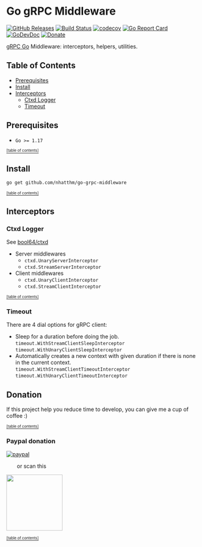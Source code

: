 # Go gRPC Middleware

[![GitHub Releases](https://img.shields.io/github/v/release/nhatthm/go-grpc-middleware)](https://github.com/nhatthm/go-grpc-middleware/releases/latest)
[![Build Status](https://github.com/nhatthm/go-grpc-middleware/actions/workflows/test.yaml/badge.svg)](https://github.com/nhatthm/go-grpc-middleware/actions/workflows/test.yaml)
[![codecov](https://codecov.io/gh/nhatthm/go-grpc-middleware/branch/master/graph/badge.svg?token=eTdAgDE2vR)](https://codecov.io/gh/nhatthm/go-grpc-middleware)
[![Go Report Card](https://goreportcard.com/badge/github.com/nhatthm/go-grpc-middleware)](https://goreportcard.com/report/github.com/nhatthm/go-grpc-middleware)
[![GoDevDoc](https://img.shields.io/badge/dev-doc-00ADD8?logo=go)](https://pkg.go.dev/github.com/nhatthm/go-grpc-middleware)
[![Donate](https://img.shields.io/badge/Donate-PayPal-green.svg)](https://www.paypal.com/donate/?hosted_button_id=PJZSGJN57TDJY)

[gRPC Go](https://github.com/grpc/grpc-go) Middleware: interceptors, helpers, utilities.

## Table of Contents

- [Prerequisites](#prerequisites)
- [Install](#install)
- [Interceptors](#interceptors)
    - [Ctxd Logger](#ctxd-logger)
    - [Timeout](#timeout)

## Prerequisites

- `Go >= 1.17`

[<sub><sup>[table of contents]</sup></sub>](#table-of-contents)

## Install

```bash
go get github.com/nhatthm/go-grpc-middleware
```

[<sub><sup>[table of contents]</sup></sub>](#table-of-contents)

## Interceptors

### Ctxd Logger

See [bool64/ctxd](https://github.com/bool64/ctxd)

- Server middlewares
  - `ctxd.UnaryServerInterceptor`
  - `ctxd.StreamServerInterceptor`
- Client middlewares
  - `ctxd.UnaryClientInterceptor`
  - `ctxd.StreamClientInterceptor`

[<sub><sup>[table of contents]</sup></sub>](#table-of-contents)

### Timeout

There are 4 dial options for gRPC client:

- Sleep for a duration before doing the job. <br/>
  `timeout.WithStreamClientSleepInterceptor` <br/>
  `timeout.WithUnaryClientSleepInterceptor`
- Automatically creates a new context with given duration if there is none in the current context. <br/>
  `timeout.WithStreamClientTimeoutInterceptor` <br/>
  `timeout.WithUnaryClientTimeoutInterceptor` 

## Donation

If this project help you reduce time to develop, you can give me a cup of coffee :)

[<sub><sup>[table of contents]</sup></sub>](#table-of-contents)

### Paypal donation

[![paypal](https://www.paypalobjects.com/en_US/i/btn/btn_donateCC_LG.gif)](https://www.paypal.com/donate/?hosted_button_id=PJZSGJN57TDJY)

&nbsp;&nbsp;&nbsp;&nbsp;&nbsp;&nbsp;&nbsp;or scan this

<img src="https://user-images.githubusercontent.com/1154587/113494222-ad8cb200-94e6-11eb-9ef3-eb883ada222a.png" width="147px" />

[<sub><sup>[table of contents]</sup></sub>](#table-of-contents)
